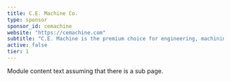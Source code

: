 ```yaml
---
title: C.E. Machine Co.
type: sponsor
sponsor_id: cemachine
website: "https://cemachine.com"
subtitle: "C.E. Machine is the premium choice for engineering, machining and assembly services in the manufacturing industry. "
active: false
tier: 1
---
```

Module content text assuming that there is a sub page.